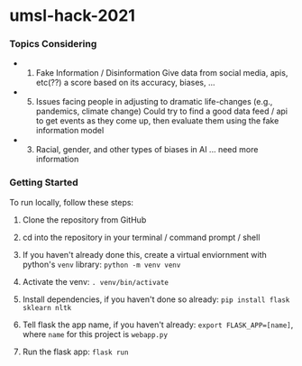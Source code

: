 # umsl-hack-2021

### Topics Considering

- 1. Fake Information / Disinformation
Give data from social media, apis, etc(??) a score based on its accuracy, biases, ...

- 5. Issues facing people in adjusting to dramatic life-changes (e.g., pandemics, climate change)
Could try to find a good data feed / api to get events as they come up, then evaluate them using the fake information model

- 3. Racial, gender, and other types of biases in AI
... need more information


### Getting Started

To run locally, follow these steps:

1. Clone the repository from GitHub

2. cd into the repository in your terminal / command prompt / shell

3. If you haven't already done this, create a virtual enviornment with python's `venv` library:
  `python -m venv venv`

4. Activate the venv: `. venv/bin/activate`

5. Install dependencies, if you haven't done so already:
  `pip install flask sklearn nltk`

6. Tell flask the app name, if you haven't already: `export FLASK_APP=[name]`, where `name` for this project is `webapp.py`

7. Run the flask app: `flask run`
